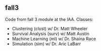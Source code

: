## fall3
Code from fall 3 module at the IAA. Classes:

- Clustering (clust) w/ Dr. Matt Wheeler
- Survival Analysis (surv) w/ Matt Austin
- Machine Learning (ml) w/ Dr. Shaina Race
- Simulation (sim) w/ Dr. Aric LaBarr


